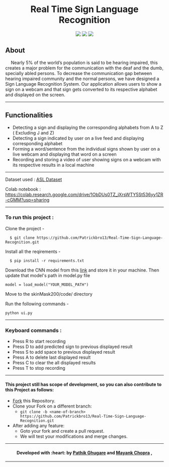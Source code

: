 <h1 align="center">Real Time Sign Language Recognition </h1>

<div align="center">
 
  [![](https://img.shields.io/badge/Made_with-Python3-red?style=for-the-badge&logo=python)](https://www.python.org/ "Python3")
  [![](https://img.shields.io/badge/Made_with-Tensorflow-red?style=for-the-badge&logo=tensorflow)](https://www.tensorflow.org/ "Tensorflow")
  [![](https://img.shields.io/badge/Made_with-Tkinter-red?style=for-the-badge&logo=tkinter)](https://docs.python.org/3/library/tkinter.html "Tkinter")
  
</div>

<h2> About </h2>

&emsp; Nearly 5% of the world’s population is said to be hearing impaired, this creates a major problem for the communication with the deaf and the dumb, specially abled persons. To decrease the communication gap between hearing impaired community and the normal persons, we have designed a Sign Language Recognition System.
Our application allows users to show a sign on a webcam and that sign gets converted to its respective alphabet and displayed on the screen. 

---

<h2> Functionalities </h2>

* Detecting a sign and displaying the corresponding alphabets from A to Z ( Excluding J and Z)
* Detecting a sign indicated by user on a live feed and displaying corresponding alphabet
* Forming a word/sentence from the individual signs shown by user on a live webcam and displaying that word on a screen
* Recording and storing a video of user showing signs on a webcam with its respective results in a local machine 


---


Dataset used : [ASL Dataset](https://drive.google.com/drive/folders/1v3EWedumUJ64xmrPOfQ7e3GJ5K-GC45d?usp=sharing)

Colab notebook : https://colab.research.google.com/drive/1ObDUs0TZ_iXrsWTY5St536yy1ZR-cGMM?usp=sharing

---


  
### To run this project :

Clone the project -
```
  $ git clone https://github.com/Patrickbro13/Real-Time-Sign-Language-Recognition.git
```
  
Install all the reqirements -
```
  $ pip install -r requirements.txt
 ``` 
 
Download the CNN model from this [link](https://drive.google.com/file/d/1-81s-_ke_heseeqBsKTZoJcqbcAON8ct/view?usp=sharing) and store it in your machine.
Then update that model's path in model.py file
```
model = load_model("YOUR_MODEL_PATH")
```

Move to the skinMask200/code/ directory 

Run the following commands -

```
python ui.py
```

---

### Keyboard commands  :

* Press R to start recording 
* Press D to add predicted sign to previous displayed result
* Press S to add space to previous displayed result
* Press A to delete last displayed result
* Press C to clear the all displayed results 
* Press T to stop recording 

---

#### This project still has scope of development, so you can also contribute to this Project as follows:
* [Fork](https://github.com/Patrickbro13/Real-Time-Sign-Language-Recognition) this Repository.
* Clone your Fork on a different branch:
	* `git clone -b <name-of-branch> https://github.com/Patrickbro13/Real-Time-Sign-Language-Recognition.git`
* After adding any feature:
	* Goto your fork and create a pull request.
	* We will test your modifications and merge changes.

---
<h4 align="center"><b>Developed with :heart: by 
<a href="https://github.com/Patrickbro13">Pathik Ghugare</a> and <a href="https://github.com/Mayank7832">Mayank Chopra</a> </b> , 
</h4>

---
